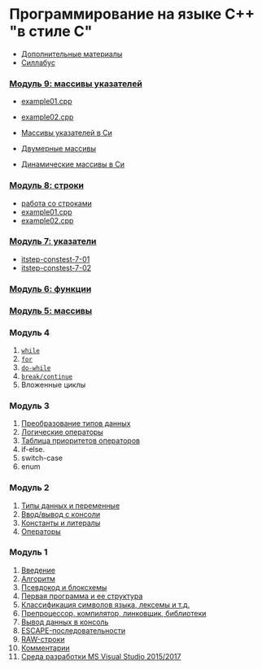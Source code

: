 # Программирование на языке C++ "в стиле C"

* [Дополнительные материалы](./appendix.md)
* [Силлабус](./syllabus.pdf)

### [Модуль 9: массивы указателей](./module09)

* [example01.cpp](./module09/example01.cpp)
* [example02.cpp](./module09/example02.cpp)

* [Массивы указателей в Си](https://foxford.ru/wiki/informatika/massivy-ukazateley-v-s)
* [Двумерные массивы](https://foxford.ru/wiki/informatika/dvumernye-massivy-v-s)
* [Динамические массивы в Си](https://foxford.ru/wiki/informatika/dinamicheskie-dvumernye-massivy-v-s)

### [Модуль 8: строки](./module08)
* [работа со строками](https://foxford.ru/wiki/informatika/rabota-so-strokami-v-s)
* [example01.cpp](./module08/example01.cpp)
* [example02.cpp](./module08/example02.cpp)


### [Модуль 7: указатели](./module07)

* [itstep-constest-7-01](./homeworks/itstep_contest_7_01.md)
* [itstep-constest-7-02](./homeworks/itstep_contest_7_02.md)

### [Модуль 6: функции](./module06)

### [Модуль 5: массивы](./module05)

### Модуль 4
1. [`while`](./module04/while.md)
2. [`for`](./module04/for.md)
3. [`do-while`](./module04/do-while.md)
4. [`break/continue`](./module04/break-continue.md)
5. Вложенные циклы

### Модуль 3
1. [Преобразование типов данных](module03/преобразование_типов.md)
2. [Логические операторы](module03/логические_операторы.md)
3. [Таблица приоритетов операторов](module03/таблица_приоритетов_операторов.md)
4. if-else.
5. switch-case
6. enum

### Модуль 2
1. [Типы данных и переменные](module02/типы_и_переменные.md)
2. [Ввод/вывод с консоли](module02/ввод_вывод_с_консоли.md)
3. [Константы и литералы](module02/константы_и_литералы.md)
4. [Операторы](module02/операторы.md)

### Модуль 1

1. [Введение](./module01/введение.md)
2. [Алгоритм](./module01/алгоритм.md)
2. [Псевдокод и блоксхемы](module01/псевдокод_и_блоксхемы.md) 
5. [Первая программа и ее структура](./module01/первая_программа.md)
6. [Классификация символов языка, лексемы и т.д.](http://cpp-cpp.blogspot.com/2013/10/c.html)
8. [Препроцессор, компилятор, линковщик, библиотеки](module01/библиотеки.md)
9. [Вывод данных в консоль](./module01/вывод_данных.md)
10. [ESCAPE-последовательности](module01/ESCAPE-последовательности.md)
11. [RAW-строки](module01/raw-строки.md)
12. [Комментарии](module01/комментарии.md)
4. [Среда разработки MS Visual Studio 2015/2017](./module01/вижуал_студио.md)
   
